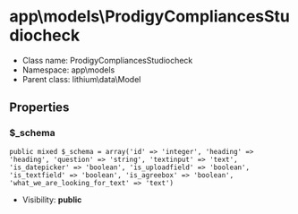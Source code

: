 app\models\ProdigyCompliancesStudiocheck
===============






* Class name: ProdigyCompliancesStudiocheck
* Namespace: app\models
* Parent class: lithium\data\Model





Properties
----------


### $_schema

    public mixed $_schema = array('id' => 'integer', 'heading' => 'heading', 'question' => 'string', 'textinput' => 'text', 'is_datepicker' => 'boolean', 'is_uploadfield' => 'boolean', 'is_textfield' => 'boolean', 'is_agreebox' => 'boolean', 'what_we_are_looking_for_text' => 'text')





* Visibility: **public**



